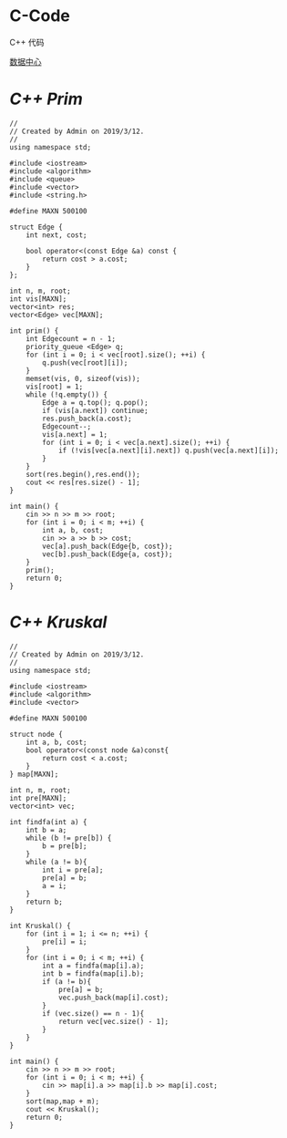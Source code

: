 # C-Code
C++ 代码

[数据中心](http://118.190.20.162/view.page?gpid=T83)

# _C++ Prim_

    //
    // Created by Admin on 2019/3/12.
    //
    using namespace std;

    #include <iostream>
    #include <algorithm>
    #include <queue>
    #include <vector>
    #include <string.h>

    #define MAXN 500100

    struct Edge {
        int next, cost;

        bool operator<(const Edge &a) const {
            return cost > a.cost;
        }
    };

    int n, m, root;
    int vis[MAXN];
    vector<int> res;
    vector<Edge> vec[MAXN];

    int prim() {
        int Edgecount = n - 1;
        priority_queue <Edge> q;
        for (int i = 0; i < vec[root].size(); ++i) {
            q.push(vec[root][i]);
        }
        memset(vis, 0, sizeof(vis));
        vis[root] = 1;
        while (!q.empty()) {
            Edge a = q.top(); q.pop();
            if (vis[a.next]) continue;
            res.push_back(a.cost);
            Edgecount--;
            vis[a.next] = 1;
            for (int i = 0; i < vec[a.next].size(); ++i) {
                if (!vis[vec[a.next][i].next]) q.push(vec[a.next][i]);
            }
        }
        sort(res.begin(),res.end());
        cout << res[res.size() - 1];
    }

    int main() {
        cin >> n >> m >> root;
        for (int i = 0; i < m; ++i) {
            int a, b, cost;
            cin >> a >> b >> cost;
            vec[a].push_back(Edge{b, cost});
            vec[b].push_back(Edge{a, cost});
        }
        prim();
        return 0;
    }
    
# _C++ Kruskal_

    //
    // Created by Admin on 2019/3/12.
    //
    using namespace std;

    #include <iostream>
    #include <algorithm>
    #include <vector>

    #define MAXN 500100

    struct node {
        int a, b, cost;
        bool operator<(const node &a)const{
            return cost < a.cost;
        }
    } map[MAXN];

    int n, m, root;
    int pre[MAXN];
    vector<int> vec;

    int findfa(int a) {
        int b = a;
        while (b != pre[b]) {
            b = pre[b];
        }
        while (a != b){
            int i = pre[a];
            pre[a] = b;
            a = i;
        }
        return b;
    }

    int Kruskal() {
        for (int i = 1; i <= n; ++i) {
            pre[i] = i;
        }
        for (int i = 0; i < m; ++i) {
            int a = findfa(map[i].a);
            int b = findfa(map[i].b);
            if (a != b){
                pre[a] = b;
                vec.push_back(map[i].cost);
            }
            if (vec.size() == n - 1){
                return vec[vec.size() - 1];
            }
        }
    }

    int main() {
        cin >> n >> m >> root;
        for (int i = 0; i < m; ++i) {
            cin >> map[i].a >> map[i].b >> map[i].cost;
        }
        sort(map,map + m);
        cout << Kruskal();
        return 0;
    }
